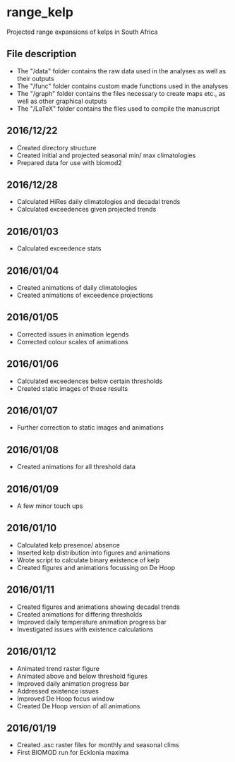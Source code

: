 # range_kelp
Projected range expansions of kelps in South Africa

## File description
* The "/data" folder contains the raw data used in the analyses as well as their outputs
* The "/func" folder contains custom made functions used in the analyses
* The "/graph" folder contains the files necessary to create maps etc., as well as other graphical outputs
* The "/LaTeX" folder contains the files used to compile the manuscript

## 2016/12/22
* Created directory structure
* Created initial and projected seasonal min/ max climatologies
* Prepared data for use with biomod2

## 2016/12/28
* Calculated HiRes daily climatologies and decadal trends
* Calculated exceedences given projected trends

## 2016/01/03
* Calculated exceedence stats

## 2016/01/04
* Created animations of daily climatologies
* Created animations of exceedence projections

## 2016/01/05
* Corrected issues in animation legends
* Corrected colour scales of animations

## 2016/01/06
* Calculated exceedences below certain thresholds
* Created static images of those results

## 2016/01/07
* Further correction to static images and animations

## 2016/01/08
* Created animations for all threshold data

## 2016/01/09
* A few minor touch ups

## 2016/01/10
* Calculated kelp presence/ absence
* Inserted kelp distribution into figures and animations
* Wrote script to calculate binary existence of kelp
* Created figures and animations focussing on De Hoop

## 2016/01/11
* Created figures and animations showing decadal trends
* Created animations for differing thresholds
* Improved daily temperature animation progress bar
* Investigated issues with existence calculations

## 2016/01/12
* Animated trend raster figure
* Animated above and below threshold figures
* Improved daily animation progress bar
* Addressed existence issues
* Improved De Hoop focus window
* Created De Hoop version of all animations

## 2016/01/19
* Created .asc raster files for monthly and seasonal clims
* First BIOMOD run for Ecklonia maxima